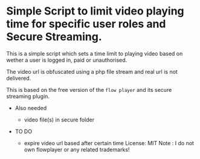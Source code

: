 Simple Script to limit video playing time for specific user roles and Secure Streaming.
========

This is a simple script which sets a time limit to playing video based on wether a user is logged in, paid or unauthorised.

The video url is obfuscated using a php file stream and real url is not delivered.

This is based on the free version of the `flow player` and its secure streaming plugin.
	
* Also needed
	* video file(s) in secure folder


* TO DO
	* expire video url based after certain time
License: MIT
Note : I do not own flowplayer or any related trademarks!